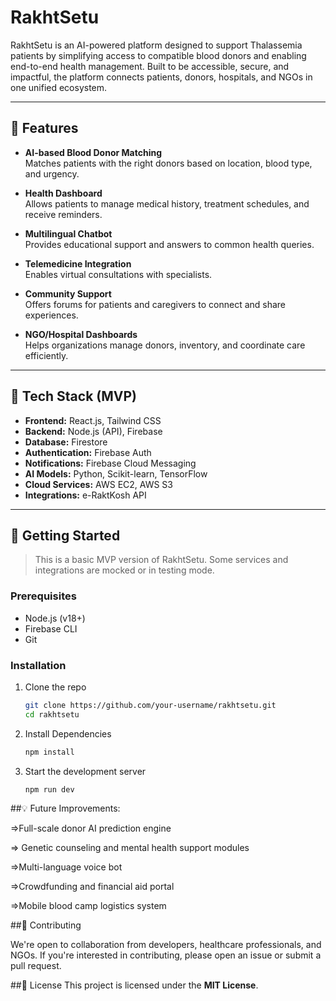 # RakhtSetu

RakhtSetu is an AI-powered platform designed to support Thalassemia patients by simplifying access to compatible blood donors and enabling end-to-end health management. Built to be accessible, secure, and impactful, the platform connects patients, donors, hospitals, and NGOs in one unified ecosystem.

---

## 🚀 Features

- **AI-based Blood Donor Matching**  
  Matches patients with the right donors based on location, blood type, and urgency.

- **Health Dashboard**  
  Allows patients to manage medical history, treatment schedules, and receive reminders.

- **Multilingual Chatbot**  
  Provides educational support and answers to common health queries.

- **Telemedicine Integration**  
  Enables virtual consultations with specialists.

- **Community Support**  
  Offers forums for patients and caregivers to connect and share experiences.

- **NGO/Hospital Dashboards**  
  Helps organizations manage donors, inventory, and coordinate care efficiently.

---

## 📱 Tech Stack (MVP)

- **Frontend:** React.js, Tailwind CSS  
- **Backend:** Node.js (API), Firebase  
- **Database:** Firestore  
- **Authentication:** Firebase Auth  
- **Notifications:** Firebase Cloud Messaging  
- **AI Models:** Python, Scikit-learn, TensorFlow  
- **Cloud Services:** AWS EC2, AWS S3  
- **Integrations:** e-RaktKosh API

---

## 🧪 Getting Started

> This is a basic MVP version of RakhtSetu. Some services and integrations are mocked or in testing mode.

### Prerequisites

- Node.js (v18+)
- Firebase CLI
- Git

### Installation

1. Clone the repo  
   ```bash
   git clone https://github.com/your-username/rakhtsetu.git
   cd rakhtsetu
2. Install Dependencies
   ```bash
   npm install
3. Start the development server
   ```bash
   npm run dev
##💡 Future Improvements:

=>Full-scale donor AI prediction engine

=> Genetic counseling and mental health support modules

=>Multi-language voice bot

=>Crowdfunding and financial aid portal

=>Mobile blood camp logistics system

##🤝 Contributing

We're open to collaboration from developers, healthcare professionals, and NGOs. If you're interested in contributing, please open an issue or submit a pull request.

##📄 License
This project is licensed under the **MIT License**.


